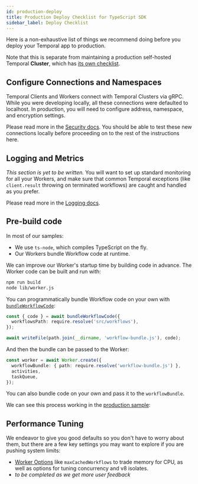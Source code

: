 ```yaml
---
id: production-deploy
title: Production Deploy Checklist for TypeScript SDK
sidebar_label: Deploy Checklist
---
```


Here is a non-exhaustive list of things we recommend doing before you deploy your Temporal app to production.

Note that this is separate from maintaining a production self-hosted Temporal **Cluster**, which has [its own checklist](https://docs.temporal.io/docs/server/production-deployment#checklist-for-scaling-temporal).

## Configure Connections and Namespaces

Temporal Clients and Workers connect with Temporal Clusters via gRPC.
While you were developing locally, all these connections were defaulted to localhost.
In production, you will need to configure address, namespace, and encryption settings.

Please read more in the [Security docs](/docs/typescript/security).
You should be able to test these new connections locally before proceeding on to the rest of the instructions here.

## Logging and Metrics

_This section is yet to be written._ You will want to set up standard monitoring for all your Workers, and make sure that common Temporal exceptions (like `client.result` throwing on terminated workflows) are caught and handled as you prefer.

Please read more in the [Logging docs](/docs/typescript/logging).

## Pre-build code

In most of our samples:

- We use `ts-node`, which compiles TypeScript on the fly.
- Our Workers bundle Workflow code at runtime.

We can improve our Worker's startup time by building code in advance.
The Worker code can be built and run with:

```sh
npm run build
node lib/worker.js
```

You can programmatically bundle Workflow code on your own with [`bundleWorkflowCode`](/docs/typescript/workers#prebuilt-workflow-bundles):

```ts
const { code } = await bundleWorkflowCode({
  workflowsPath: require.resolve('src/workflows'),
});

await writeFile(path.join(__dirname, 'workflow-bundle.js'), code);
```

And then the bundle can be passed to the Worker:

```ts
const worker = await Worker.create({
  workflowBundle: { path: require.resolve('workflow-bundle.js') },
  activities,
  taskQueue,
});
```

You can also bundle code on your own and pass it to the `workflowBundle`.

We can see this process working in the [production sample](https://github.com/temporalio/samples-typescript/tree/main/production):

<!--SNIPSTART typescript-production-worker-->
<!--SNIPEND-->

## Performance Tuning

We endeavor to give you good defaults so you don't have to worry about them, but there are a few key settings you may want to explore if you are pushing system limits:

- [Worker Options](https://typescript.temporal.io/api/interfaces/worker.workeroptions/#maxcachedworkflows) like `maxCachedWorkflows` to trade memory for CPU, as well as options for tuning concurrency and v8 isolates.
- _to be completed as we get more user feedback_

